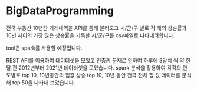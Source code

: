 # BigDataProgramming
 전국 부동산 10년간 거래내역을 API를 통해 불러오고 시/군/구 별로 각 해의 상승률과 10년 사이의 가장 많은 상승률을 기록한 시/군/구를 csv파일로 나타내려합니다.
 
 tool은 spark를 사용할 예정입니다.
 
 REST API를 이용하여 데이터셋을 모았고 인증키 문제로 인하여 하루에 3달치 씩 약 한달 간 2012년부터 2021년 데이터셋을 모았습니다.
 spark 분석을 활용하여 각각의 연도별로 top 10, 10년동안의 집값 상승 top 10, 10년 동안 전국 전체 집 값 데이터를 분석해 top 50을 나타내 보았습니다. 
